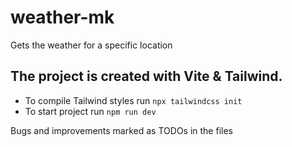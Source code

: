 # weather-mk
Gets the weather for a specific location

## The project is created with Vite & Tailwind. 

- To compile Tailwind styles run `npx tailwindcss init`
- To start project run `npm run dev`

Bugs and improvements marked as TODOs in the files
